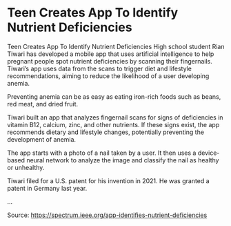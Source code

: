 # Teen Creates App To Identify Nutrient Deficiencies

Teen Creates App To Identify Nutrient Deficiencies
High school student Rian Tiwari has developed a mobile app that uses artificial intelligence to help pregnant people spot nutrient deficiencies by scanning their fingernails. Tiwari’s app uses data from the scans to trigger diet and lifestyle recommendations, aiming to reduce the likelihood of a user developing anemia.

Preventing anemia can be as easy as eating iron-rich foods such as beans, red meat, and dried fruit.

Tiwari built an app that analyzes fingernail scans for signs of deficiencies in vitamin B12, calcium, zinc, and other nutrients. If these signs exist, the app recommends dietary and lifestyle changes, potentially preventing the development of anemia.

The app starts with a photo of a nail taken by a user. It then uses a device-based neural network to analyze the image and classify the nail as healthy or unhealthy.

Tiwari filed for a U.S. patent for his invention in 2021. He was granted a patent in Germany last year.


...

Source: https://spectrum.ieee.org/app-identifies-nutrient-deficiencies
